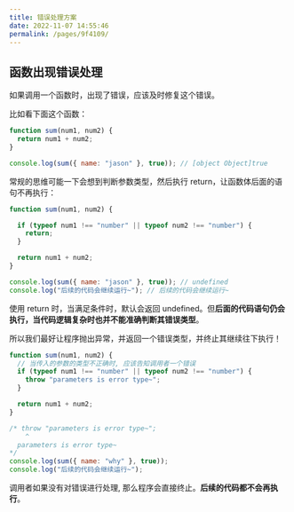 ```yaml
---
title: 错误处理方案
date: 2022-11-07 14:55:46
permalink: /pages/9f4109/
---
```


## 函数出现错误处理

如果调用一个函数时，出现了错误，应该及时修复这个错误。

比如看下面这个函数：

```js
function sum(num1, num2) {
  return num1 + num2;
}

console.log(sum({ name: "jason" }, true)); // [object Object]true
```

常规的思维可能一下会想到判断参数类型，然后执行 return，让函数体后面的语句不再执行：

```js
function sum(num1, num2) {

  if (typeof num1 !== "number" || typeof num2 !== "number") {
    return;
  }

  return num1 + num2;
}

console.log(sum({ name: "jason" }, true)); // undefined
console.log("后续的代码会继续运行~"); // 后续的代码会继续运行~
```

使用 return 时，当满足条件时，默认会返回 undefined。但**后面的代码语句仍会执行，当代码逻辑复杂时也并不能准确判断其错误类型**。

所以我们最好让程序抛出异常，并返回一个错误类型，并终止其继续往下执行！

```js
function sum(num1, num2) {
  // 当传入的参数的类型不正确时, 应该告知调用者一个错误
  if (typeof num1 !== "number" || typeof num2 !== "number") {
    throw "parameters is error type~";
  }

  return num1 + num2;
}

/* throw "parameters is error type~";
    ^
  parameters is error type~
*/
console.log(sum({ name: "why" }, true));
console.log("后续的代码会继续运行~");
```

调用者如果没有对错误进行处理, 那么程序会直接终止。**后续的代码都不会再执行**。
